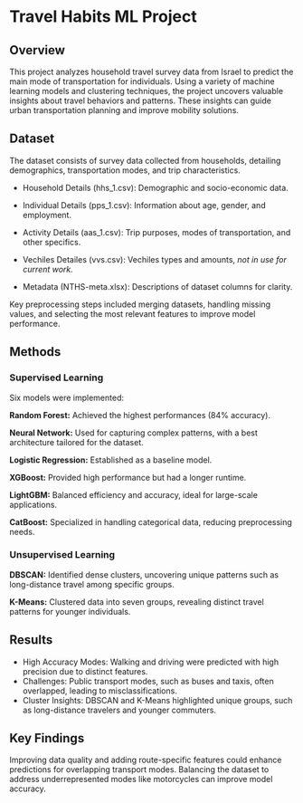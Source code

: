 # Travel Habits ML Project
## Overview
This project analyzes household travel survey data from Israel to predict the main mode of transportation for individuals. Using a variety of machine learning models and clustering techniques, the project uncovers valuable insights about travel behaviors and patterns. These insights can guide urban transportation planning and improve mobility solutions.

## Dataset
The dataset consists of survey data collected from households, detailing demographics, transportation modes, and trip characteristics.

* Household Details (hhs_1.csv): Demographic and socio-economic data.

* Individual Details (pps_1.csv): Information about age, gender, and employment.

* Activity Details (aas_1.csv): Trip purposes, modes of transportation, and other specifics.

* Vechiles Detailes (vvs.csv): Vechiles types and amounts, *not in use for current work.*

* Metadata (NTHS-meta.xlsx): Descriptions of dataset columns for clarity.
  
Key preprocessing steps included merging datasets, handling missing values, and selecting the most relevant features to improve model performance.

## Methods
### Supervised Learning
Six models were implemented:

**Random Forest:** Achieved the highest performances (84% accuracy).

**Neural Network:** Used for capturing complex patterns, with a best architecture tailored for the dataset.

**Logistic Regression:** Established as a baseline model.

**XGBoost:** Provided high performance but had a longer runtime.

**LightGBM:** Balanced efficiency and accuracy, ideal for large-scale applications.

**CatBoost:** Specialized in handling categorical data, reducing preprocessing needs.
### Unsupervised Learning
**DBSCAN:** Identified dense clusters, uncovering unique patterns such as long-distance travel among specific groups.

**K-Means:** Clustered data into seven groups, revealing distinct travel patterns for younger individuals.

## Results

- High Accuracy Modes: Walking and driving were predicted with high precision due to distinct features.
- Challenges: Public transport modes, such as buses and taxis, often overlapped, leading to misclassifications.
- Cluster Insights: DBSCAN and K-Means highlighted unique groups, such as long-distance travelers and younger commuters.

## Key Findings
Improving data quality and adding route-specific features could enhance predictions for overlapping transport modes.
Balancing the dataset to address underrepresented modes like motorcycles can improve model accuracy.
